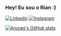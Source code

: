 ### Hey! Eu sou o Rian :)

[![Linkedin](https://img.shields.io/badge/LinkedIn-0077B5?style=for-the-badge&logo=linkedin&logoColor=white)](https://www.linkedin.com/in/rian-angueira)
[![Instagram](https://img.shields.io/badge/Instagram-E4405F?style=for-the-badge&logo=instagram&logoColor=white)](https://www.instagram.com/rianangueira)

[![Anurag's GitHub stats](https://github-readme-stats.vercel.app/api?username=rianangueira)](https://github.com/rianangueira/github-readme-stats)
